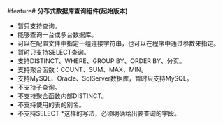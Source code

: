 #feature#
**分布式数据库查询组件(起始版本)**
- 暂只支持查询。
- 能够查询一台或多台数据库。
- 可以在配置文件中指定一组连接字符串，也可以在程序中通过参数来指定。
- 暂时只支持SELECT查询。
- 支持DISTINCT、WHERE、GROUP BY、ORDER BY、分页。
- 支持聚合函数：COUNT、SUM、MAX、MIN。
- 支持MySQL、Oracle、SqlServer数据库，暂时只支持MySQL。
- 不支持子查询。
- 不支持聚合函数内部DISTINCT。
- 不支持使用的表的别名。
- 不支持SELECT *这样的写法，必须明确给出要查询的字段。
